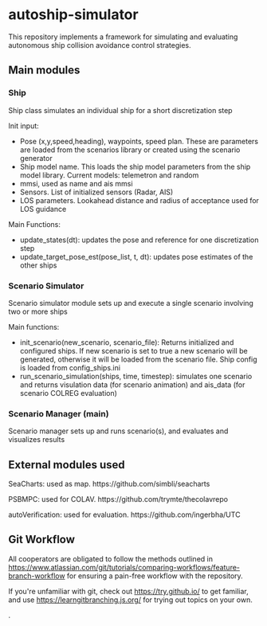 # autoship-simulator
<p> This repository implements a framework for simulating and evaluating autonomous ship collision avoidance control strategies. </p>

## Main modules

### Ship 

<p> Ship class simulates an individual ship for a short discretization step <br>

Init input: </p>

- Pose (x,y,speed,heading), waypoints, speed plan. These are parameters are loaded from the scenarios library or created using the scenario generator
- Ship model name. This loads the ship model parameters from the ship model library. Current models: telemetron and random
- mmsi, used as name and ais mmsi
- Sensors. List of initialized sensors (Radar, AIS)
- LOS parameters. Lookahead distance and radius of acceptance used for LOS guidance

Main Functions: </p>

- update_states(dt): updates the pose and reference for one discretization step
- update_target_pose_est(pose_list, t, dt): updates pose estimates of the other ships

### Scenario Simulator

<p> Scenario simulator module sets up and execute a single scenario involving two or more ships  <br>

Main functions: </p>

- init_scenario(new_scenario, scenario_file): Returns initialized and configured ships. If new scenario is set to true a new scenario will be generated, otherwise it will be loaded from the scenario file. Ship config is loaded from config_ships.ini
-  run_scenario_simulation(ships, time, timestep): simulates one scenario and returns visulation data (for scenario animation) and ais_data (for scenario COLREG evaluation)

### Scenario Manager (main)
<p> Scenario manager sets up and runs scenario(s), and evaluates and visualizes results  <br>
  
## External modules used
<p> SeaCharts: used as map. https://github.com/simbli/seacharts </p>
<p> PSBMPC: used for COLAV. https://github.com/trymte/thecolavrepo </p>
<p> autoVerification: used for evaluation. https://github.com/ingerbha/UTC </p>


## Git Workflow

All cooperators are obligated to follow the methods outlined in <https://www.atlassian.com/git/tutorials/comparing-workflows/feature-branch-workflow> for ensuring a pain-free workflow with the repository. 

If you're unfamiliar with git, check out <https://try.github.io/> to get familiar, and use <https://learngitbranching.js.org/> for trying out topics on your own.

.
